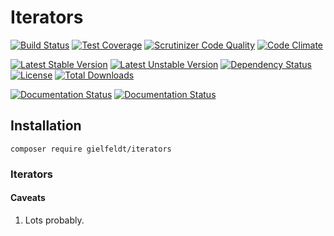 # Iterators

[![Build Status](https://scrutinizer-ci.com/g/gielfeldt/iterators/badges/build.png?b=master)][8]
[![Test Coverage](https://codeclimate.com/github/gielfeldt/iterators/badges/coverage.svg)][3]
[![Scrutinizer Code Quality](https://scrutinizer-ci.com/g/gielfeldt/iterators/badges/quality-score.png?b=master)][7]
[![Code Climate](https://codeclimate.com/github/gielfeldt/iterators/badges/gpa.svg)][5]

[![Latest Stable Version](https://poser.pugx.org/gielfeldt/iterators/v/stable.svg)][1]
[![Latest Unstable Version](https://poser.pugx.org/gielfeldt/iterators/v/unstable.svg)][1]
[![Dependency Status](https://www.versioneye.com/user/projects/55cb2eb9dfed0a001e000200/badge.svg?style=flat)][11]
[![License](https://poser.pugx.org/gielfeldt/iterators/license.svg)][4]
[![Total Downloads](https://poser.pugx.org/gielfeldt/iterators/downloads.svg)][1]

[![Documentation Status](https://readthedocs.org/projects/iterators/badge/?version=stable)][12]
[![Documentation Status](https://readthedocs.org/projects/iterators/badge/?version=latest)][12]

## Installation

```
composer require gielfeldt/iterators
```

### Iterators


#### Caveats

1. Lots probably.



[1]:  https://packagist.org/packages/gielfeldt/iterators
[2]:  https://circleci.com/gh/gielfeldt/iterators
[3]:  https://codeclimate.com/github/gielfeldt/iterators/coverage
[4]:  https://github.com/gielfeldt/iterators/blob/master/LICENSE.md
[5]:  https://codeclimate.com/github/gielfeldt/iterators
[6]:  http://getcomposer.org
[7]:  https://scrutinizer-ci.com/g/gielfeldt/iterators/?branch=master
[8]:  https://scrutinizer-ci.com/g/gielfeldt/iterators/build-status/master
[9]:  https://coveralls.io/github/gielfeldt/iterators
[10]: https://travis-ci.org/gielfeldt/iterators
[11]: https://www.versioneye.com/user/projects/55cb2eb9dfed0a001e000200
[12]: https://readthedocs.org/projects/iterators/?badge=latest
